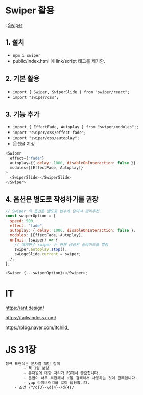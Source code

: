 # Swiper 활용

: [Swiper](https://swiperjs.com/react)

## 1. 설치

- `npm i swiper`
- public/index.html 에 link/script 태그를 제거함.

## 2. 기본 활용

- `import { Swiper, SwiperSlide } from "swiper/react";`
- `import "swiper/css";`

## 3. 기능 추가

- `import { EffectFade, Autoplay } from "swiper/modules";;`
- `import "swiper/css/effect-fade";`
- `import "swiper/css/autoplay";`
- 옵션을 지정

```js
<Swiper
  effect={"fade"}
  autoplay={{ delay: 1000, disableOnInteraction: false }}
  modules={[EffectFade, Autoplay]}
>
  <SwiperSlide></SwiperSlide>
</Swiper>
```

## 4. 옵션은 별도로 작성하기를 권장

```js
// Swiper 의 옵션은 별도로 변수에 담아서 관리추천
const swiperOption = {
  speed: 500,
  effect: "fade",
  autoplay: { delay: 1000, disableOnInteraction: false },
  modules: [EffectFade, Autoplay],
  onInit: (swiper) => {
    // 매개변수 swiper 는 현재 생성된 슬라이드를 말함
    swiper.autoplay.stop();
    swLogoSlide.current = swiper;
  },
};

<Swiper {...swiperOption}></Swiper>;
```

# IT

https://ant.design/

https://tailwindcss.com/

https://blog.naver.com/itchild_

# JS 31장

```txt
정규 표현식은 문자열 패턴 검색
		- 책 1권 분량
		- 문자열에 대한 처리가 PG에서 중요합니다.
		- 문법이 너무 복잡해서 보통 검색해서 사용하는 것이 관례입니다.
		- yup 라이브러리를 많이 활용합니다.
    - 조건 /^/d{3}-\d{4}-/d{4}/
```
